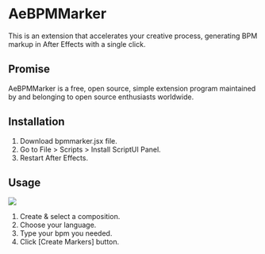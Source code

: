 # AeBPMMarker
This is an extension that accelerates your creative process, generating BPM markup in After Effects with a single click.
## Promise
AeBPMMarker is a free, open source, simple extension program maintained by and belonging to open source enthusiasts worldwide.
## Installation
1. Download bpmmarker.jsx file.
2. Go to File > Scripts > Install ScriptUI Panel.
3. Restart After Effects.
## Usage
![](https://github.com/user-attachments/assets/5b92aa83-f858-4b48-a9a4-33c168b1505e)
1. Create & select a composition.
2. Choose your language.
3. Type your bpm you needed.
4. Click [Create Markers] button.
